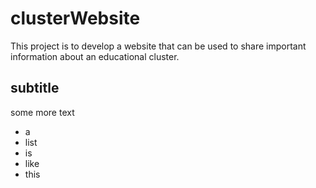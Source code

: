 # clusterWebsite

This project is to develop a website that can be used to share important information about an educational cluster.

## subtitle

some more text

* a
* list
* is
* like
* this
